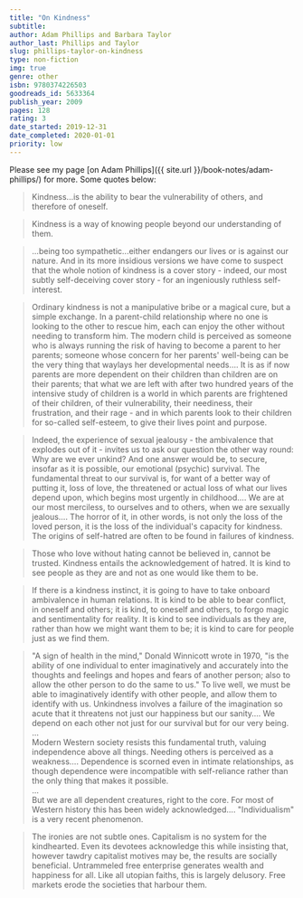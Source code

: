 ```yaml
---
title: "On Kindness"
subtitle: 
author: Adam Phillips and Barbara Taylor
author_last: Phillips and Taylor
slug: phillips-taylor-on-kindness
type: non-fiction
img: true
genre: other
isbn: 9780374226503
goodreads_id: 5633364
publish_year: 2009
pages: 128
rating: 3
date_started: 2019-12-31
date_completed: 2020-01-01
priority: low
---
```


Please see my page [on Adam Phillips]({{ site.url }}/book-notes/adam-phillips/) for more. Some quotes below:

> Kindness...is the ability to bear the vulnerability of others, and therefore of oneself.

> Kindness is a way of knowing people beyond our understanding of them.

> ...being too sympathetic...either endangers our lives or is against our nature. And in its more insidious versions we have come to suspect that the whole notion of kindness is a cover story - indeed, our most subtly self-deceiving cover story - for an ingeniously ruthless self-interest.

> Ordinary kindness is not a manipulative bribe or a magical cure, but a simple exchange. In a parent-child relationship where no one is looking to the other to rescue him, each can enjoy the other without needing to transform him. The modern child is perceived as someone who is always running the risk of having to become a parent to her parents; someone whose concern for her parents' well-being can be the very thing that waylays her developmental needs…. It is as if now parents are more dependent on their children than children are on their parents; that what we are left with after two hundred years of the intensive study of children is a world in which parents are frightened of their children, of their vulnerability, their neediness, their frustration, and their rage - and in which parents look to their children for so-called self-esteem, to give their lives point and purpose.

> Indeed, the experience of sexual jealousy - the ambivalence that explodes out of it - invites us to ask our question the other way round: Why are we ever unkind? And one answer would be, to secure, insofar as it is possible, our emotional (psychic) survival. The fundamental threat to our survival is, for want of a better way of putting it, loss of love, the threatened or actual loss of what our lives depend upon, which begins most urgently in childhood…. We are at our most merciless, to ourselves and to others, when we are sexually jealous…. The horror of it, in other words, is not only the loss of the loved person, it is the loss of the individual's capacity for kindness. The origins of self-hatred are often to be found in failures of kindness.

> Those who love without hating cannot be believed in, cannot be trusted. Kindness entails the acknowledgement of hatred. It is kind to see people as they are and not as one would like them to be.

> If there is a kindness instinct, it is going to have to take onboard ambivalence in human relations. It is kind to be able to bear conflict, in oneself and others; it is kind, to oneself and others, to forgo magic and sentimentality for reality. It is kind to see individuals as they are, rather than how we might want them to be; it is kind to care for people just as we find them.

> "A sign of health in the mind," Donald Winnicott wrote in 1970, "is the ability of one individual to enter imaginatively and accurately into the thoughts and feelings and hopes and fears of another person; also to allow the other person to do the same to us." To live well, we must be able to imaginatively identify with other people, and allow them to identify with us. Unkindness involves a failure of the imagination so acute that it threatens not just our happiness but our sanity…. We depend on each other not just for our survival but for our very being.  
> ...  
> Modern Western society resists this fundamental truth, valuing independence above all things. Needing others is perceived as a weakness…. Dependence is scorned even in intimate relationships, as though dependence were incompatible with self-reliance rather than the only thing that makes it possible.  
> ...  
> But we are all dependent creatures, right to the core. For most of Western history this has been widely acknowledged…. "Individualism" is a very recent phenomenon.

> The ironies are not subtle ones. Capitalism is no system for the kindhearted. Even its devotees acknowledge this while insisting that, however tawdry capitalist motives may be, the results are socially beneficial. Untrammeled free enterprise generates wealth and happiness for all. Like all utopian faiths, this is largely delusory. Free markets erode the societies that harbour them.